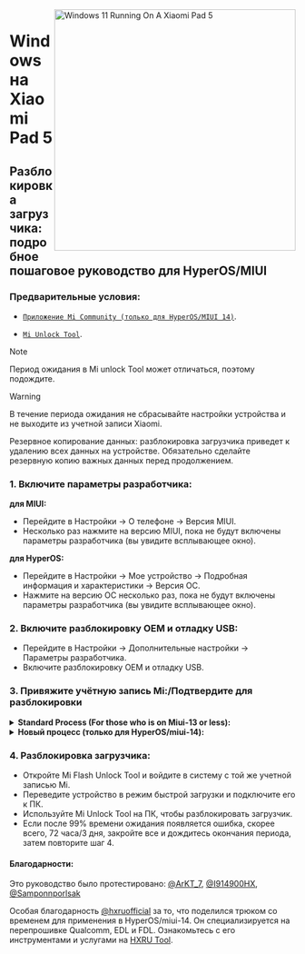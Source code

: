 <img align="right" src="https://raw.githubusercontent.com/erdilS/Port-Windows-11-Xiaomi-Pad-5/main/nabu.png" width="425" alt="Windows 11 Running On A Xiaomi Pad 5">

# Windows на Xiaomi Pad 5

## Разблокировка загрузчика: подробное пошаговое руководство для HyperOS/MIUI

### Предварительные условия:
- [```Приложение Mi Community (только для HyperOS/MIUI 14)```](https://apkpure.net/xiaomi-community/com.mi.global.bbs/download).

- [`Mi Unlock Tool`](https://miuirom.xiaomi.com/rom/u1106245679/6.5.224.28/miflash_unlock-en-6.5.224.28.zip).
>

>[!NOTE]
>
> Период ожидания в Mi unlock Tool может отличаться, поэтому подождите.

>[!WARNING]
>
> В течение периода ожидания не сбрасывайте настройки устройства и не выходите из учетной записи Xiaomi.
>
> Резервное копирование данных: разблокировка загрузчика приведет к удалению всех данных на устройстве. Обязательно сделайте резервную копию важных данных перед продолжением.

### 1. Включите параметры разработчика:

**для MIUI:**
- Перейдите в Настройки → О телефоне → Версия MIUI.
- Несколько раз нажмите на версию MIUI, пока не будут включены параметры разработчика (вы увидите всплывающее окно).

**для HyperOS:**
- Перейдите в Настройки → Мое устройство → Подробная информация и характеристики → Версия ОС.
- Нажмите на версию ОС несколько раз, пока не будут включены параметры разработчика (вы увидите всплывающее окно).

### 2. Включите разблокировку OEM и отладку USB:
- Перейдите в Настройки → Дополнительные настройки → Параметры разработчика.
- Включите разблокировку OEM и отладку USB.

### 3. Привяжите учётную запись Mi:/Подтвердите для разблокировки

<details>
<summary><b><strong>Standard Process (For those who is on Miui-13 or less):</strong></b></summary>

 **```3. Привяжите Учётную Запись Mi:```**
   - Перейдите в Настройки > Дополнительные настройки > Параметры разработчика > Статус Mi Unlock.
   - Нажмите "Связать аккаунт с устройством". После успешного добавления вы увидите "Успешно добавлено".

  </summary>
</details>



<details>
<summary><b><strong>Новый процесс (только для HyperOS/miui-14):</strong></b></summary>

>

> Если у вас устройство глобальной версии, вы можете подать заявку на разблокировку загрузчика только в определенное время.

   **Китайские приколы со временем:**
    - Xiaomi позволяет подать заявку на разблокировку 2000 устройств в день.
    - Время сброса этого дневного лимита — 19:00 по московскому времени.

**```3. Подать заявку на разблокировку:```**
- Откройте приложение Xiaomi Community, установите для него значение Global и войдите в систему с той же учетной записью, что и на вашем устройстве.
- Перейдите на вкладку «Я», нажмите «Разблокировать загрузчик», затем нажмите «Применить».
- Нажать на кнопку нужно в первые секунды 19:00, иначе вы просто не успеете попасть в те самые 2000 устройств, которые можно разблокировать за сутки.
- После получения доступа перейдите в «Настройки» > «Дополнительные настройки» > «Параметры разработчика» > «Статус разблокировки Mi».
- Нажмите «Добавить учетную запись Mi». После успешного добавления вы увидите сообщение «Добавлено успешно».

  </summary>
</details>

### 4. Разблокировка загрузчика:
- Откройте Mi Flash Unlock Tool и войдите в систему с той же учетной записью Mi.
- Переведите устройство в режим быстрой загрузки и подключите его к ПК.
- Используйте Mi Unlock Tool на ПК, чтобы разблокировать загрузчик.
- Если после 99% времени ожидания появляется ошибка, скорее всего, 72 часа/3 дня, закройте все и дождитесь окончания периода, затем повторите шаг 4.

  
#### Благодарности:
Это руководство было протестировано: [@ArKT_7](https://t.me/ArKT_7), [@I914900HX](https://t.me/I914900HX), [@Samponnporlsak](https://t.me/Samponnporlsak)

Особая благодарность [@hxruofficial](https://t.me/hxruofficial) за то, что поделился трюком со временем для применения в HyperOS/miui-14. Он специализируется на перепрошивке Qualcomm, EDL и FDL. Ознакомьтесь с его инструментами и услугами на [HXRU Tool](https://hxrutool.com/).
